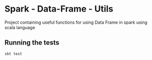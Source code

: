 # Spark - Data-Frame - Utils
Project containing useful functions for using Data Frame in spark using scala language

## Running the tests
```
sbt test
```
